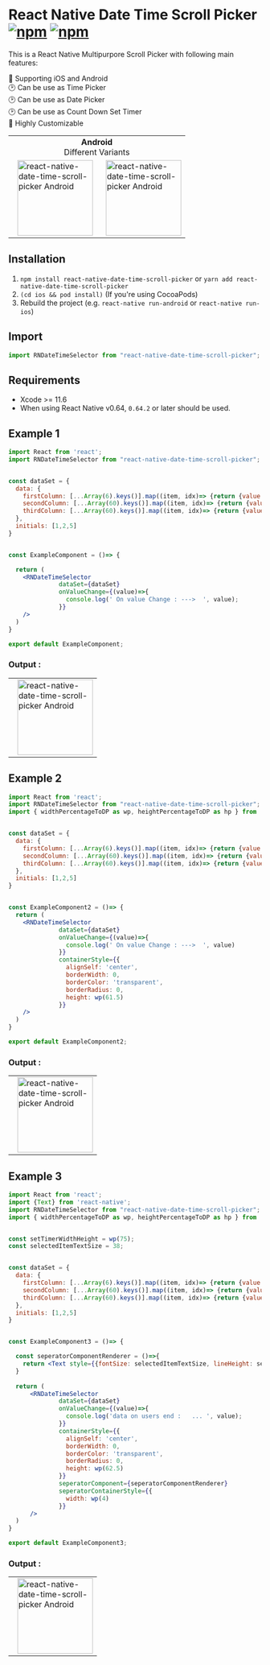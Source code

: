 # React Native Date Time Scroll Picker [![npm](https://img.shields.io/npm/v/react-native-date-time-scroll-picker.svg)](https://www.npmjs.com/package/react-native-date-time-scroll-picker) [![npm](https://img.shields.io/npm/dm/react-native-date-time-scroll-picker.svg)](https://www.npmjs.com/package/react-native-date-time-scroll-picker)

This is a React Native Multipurpore Scroll Picker with following main features:

📱 Supporting iOS and Android <br>
🕑 Can be use as Time Picker <br>
🕑 Can be use as Date Picker <br>
🕑 Can be use as Count Down Set Timer<br>
🎨 Highly Customizable<br>

<table>
  <tr>
    <td align="center" colspan="2"><b>Android</b><br>Different Variants</td>
  </tr>

  <tr>
    <td><img src="https://res.cloudinary.com/sushilmandi/image/upload/sample-1_mshtku.jpg" alt="react-native-date-time-scroll-picker Android" height="150px" style="margin-left:10px" />
    </td>  
    <td><img src="https://res.cloudinary.com/sushilmandi/image/upload/Capture_vruv33.jpg" alt="react-native-date-time-scroll-picker Android" height="150px" style="margin-left:10px" />
    </td>  
  </tr>
      
</table>

## Installation

1. ```npm install react-native-date-time-scroll-picker```  or  ```yarn add react-native-date-time-scroll-picker```
1. `(cd ios && pod install)` (If you're using CocoaPods)
1. Rebuild the project (e.g. `react-native run-android` or `react-native run-ios`)

## Import

```jsx
import RNDateTimeSelector from "react-native-date-time-scroll-picker";
```

## Requirements

- Xcode >= 11.6
- When using React Native v0.64, `0.64.2` or later should be used.


## Example 1

```jsx
import React from 'react';
import RNDateTimeSelector from "react-native-date-time-scroll-picker";


const dataSet = {
  data: {
    firstColumn: [...Array(6).keys()].map((item, idx)=> {return {value: item, index: idx}}),
    secondColumn: [...Array(60).keys()].map((item, idx)=> {return {value: item, index: idx}}),
    thirdColumn: [...Array(60).keys()].map((item, idx)=> {return {value: item, index: idx}}),
  },
  initials: [1,2,5]  
}


const ExampleComponent = ()=> {

  return (
    <RNDateTimeSelector 
              dataSet={dataSet}
              onValueChange={(value)=>{
                console.log(' On value Change : --->  ', value);
              }}
    />
  )
}

export default ExampleComponent;

```

### Output :
<table>
  <tr>
    <td><img src="https://res.cloudinary.com/sushilmandi/image/upload/sample-1_mshtku.jpg" alt="react-native-date-time-scroll-picker Android" height="150px" style="margin-left:10px" />
    </td>    
  </tr>      
</table>


## Example 2

```jsx
import React from 'react';
import RNDateTimeSelector from "react-native-date-time-scroll-picker";
import { widthPercentageToDP as wp, heightPercentageToDP as hp } from 'react-native-responsive-screen';


const dataSet = {
  data: {
    firstColumn: [...Array(6).keys()].map((item, idx)=> {return {value: item, index: idx}}),
    secondColumn: [...Array(60).keys()].map((item, idx)=> {return {value: item, index: idx}}),
    thirdColumn: [...Array(60).keys()].map((item, idx)=> {return {value: item, index: idx}}),
  },
  initials: [1,2,5]  
}


const ExampleComponent2 = ()=> {
  return (
    <RNDateTimeSelector 
              dataSet={dataSet}
              onValueChange={(value)=>{
                console.log(' On value Change : --->  ', value)
              }}
              containerStyle={{
                alignSelf: 'center',
                borderWidth: 0, 
                borderColor: 'transparent', 
                borderRadius: 0, 
                height: wp(61.5)
              }}
    />
  )
}

export default ExampleComponent2;

```

### Output :
<table>
  <tr>
    <td><img src="https://res.cloudinary.com/sushilmandi/image/upload/Capture_vruv33.jpg" alt="react-native-date-time-scroll-picker Android" height="150px" style="margin-left:10px" />
    </td>    
  </tr>      
</table>


## Example 3

```jsx
import React from 'react';
import {Text} from 'react-native';
import RNDateTimeSelector from "react-native-date-time-scroll-picker";
import { widthPercentageToDP as wp, heightPercentageToDP as hp } from 'react-native-responsive-screen';


const setTimerWidthHeight = wp(75);
const selectedItemTextSize = 38;


const dataSet = {
  data: {
    firstColumn: [...Array(6).keys()].map((item, idx)=> {return {value: item, index: idx}}),
    secondColumn: [...Array(60).keys()].map((item, idx)=> {return {value: item, index: idx}}),
    thirdColumn: [...Array(60).keys()].map((item, idx)=> {return {value: item, index: idx}}),
  },
  initials: [1,2,5]  
}


const ExampleComponent3 = ()=> {

  const seperatorComponentRenderer = ()=>{
    return <Text style={{fontSize: selectedItemTextSize, lineHeight: setTimerWidthHeight*0.15}}>/</Text>
  }
  
  return (
      <RNDateTimeSelector 
              dataSet={dataSet}
              onValueChange={(value)=>{
                console.log('data on users end :   ... ', value);
              }}
              containerStyle={{
                alignSelf: 'center',
                borderWidth: 0, 
                borderColor: 'transparent', 
                borderRadius: 0, 
                height: wp(62.5)
              }}
              seperatorComponent={seperatorComponentRenderer}
              seperatorContainerStyle={{
                width: wp(4)
              }}
      />
  )
}

export default ExampleComponent3;

```

### Output :
<table>
  <tr>
    <td><img src="https://res.cloudinary.com/sushilmandi/image/upload/Capture121_upgkul.jpg" alt="react-native-date-time-scroll-picker Android" height="150px" style="margin-left:10px" />
    </td>    
  </tr>      
</table>

